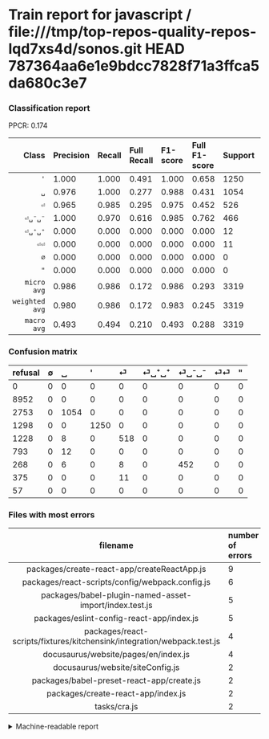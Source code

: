 # Train report for javascript / file:///tmp/top-repos-quality-repos-lqd7xs4d/sonos.git HEAD 787364aa6e1e9bdcc7828f71a3ffca5da680c3e7

### Classification report

PPCR: 0.174

| Class | Precision | Recall | Full Recall | F1-score | Full F1-score | Support | Full Support | PPCR |
|------:|:----------|:-------|:------------|:---------|:---------|:--------|:-------------|:-----|
| `'` | 1.000| 1.000| 0.491| 1.000| 0.658| 1250| 2548| 0.491 |
| `␣` | 0.976| 1.000| 0.277| 0.988| 0.431| 1054| 3807| 0.277 |
| `⏎` | 0.965| 0.985| 0.295| 0.975| 0.452| 526| 1754| 0.300 |
| `⏎␣⁻␣⁻` | 1.000| 0.970| 0.616| 0.985| 0.762| 466| 734| 0.635 |
| `⏎␣⁺␣⁺` | 0.000| 0.000| 0.000| 0.000| 0.000| 12| 805| 0.015 |
| `⏎⏎` | 0.000| 0.000| 0.000| 0.000| 0.000| 11| 386| 0.028 |
| `∅` | 0.000| 0.000| 0.000| 0.000| 0.000| 0| 8952| 0.000 |
| `"` | 0.000| 0.000| 0.000| 0.000| 0.000| 0| 57| 0.000 |
| `micro avg` | 0.986| 0.986| 0.172| 0.986| 0.293| 3319| 19043| 0.174 |
| `weighted avg` | 0.980| 0.986| 0.172| 0.983| 0.245| 3319| 19043| 0.174 |
| `macro avg` | 0.493| 0.494| 0.210| 0.493| 0.288| 3319| 19043| 0.174 |

### Confusion matrix

|refusal|  ∅| ␣| '| ⏎| ⏎␣⁺␣⁺| ⏎␣⁻␣⁻| ⏎⏎| "| 
|:---|:---|:---|:---|:---|:---|:---|:---|:---|
|0 |0 |0 |0 |0 |0 |0 |0 |0 |
|8952 |0 |0 |0 |0 |0 |0 |0 |0 |
|2753 |0 |1054 |0 |0 |0 |0 |0 |0 |
|1298 |0 |0 |1250 |0 |0 |0 |0 |0 |
|1228 |0 |8 |0 |518 |0 |0 |0 |0 |
|793 |0 |12 |0 |0 |0 |0 |0 |0 |
|268 |0 |6 |0 |8 |0 |452 |0 |0 |
|375 |0 |0 |0 |11 |0 |0 |0 |0 |
|57 |0 |0 |0 |0 |0 |0 |0 |0 |

### Files with most errors

| filename | number of errors|
|:----:|:-----|
| packages/create-react-app/createReactApp.js | 9 |
| packages/react-scripts/config/webpack.config.js | 6 |
| packages/babel-plugin-named-asset-import/index.test.js | 5 |
| packages/eslint-config-react-app/index.js | 5 |
| packages/react-scripts/fixtures/kitchensink/integration/webpack.test.js | 4 |
| docusaurus/website/pages/en/index.js | 4 |
| docusaurus/website/siteConfig.js | 2 |
| packages/babel-preset-react-app/create.js | 2 |
| packages/create-react-app/index.js | 2 |
| tasks/cra.js | 2 |

<details>
    <summary>Machine-readable report</summary>
```json
{
  "cl_report": {"\"": {"f1-score": 0.0, "precision": 0.0, "recall": 0.0, "support": 0}, "\u0027": {"f1-score": 1.0, "precision": 1.0, "recall": 1.0, "support": 1250}, "macro avg": {"f1-score": 0.4933957438610477, "precision": 0.49256802193254706, "recall": 0.4943434945087224, "support": 3319}, "micro avg": {"f1-score": 0.9864416993070203, "precision": 0.9864416993070202, "recall": 0.9864416993070202, "support": 3319}, "weighted avg": {"f1-score": 0.9830344480736082, "precision": 0.9798177538960671, "recall": 0.9864416993070202, "support": 3319}, "\u2205": {"f1-score": 0.0, "precision": 0.0, "recall": 0.0, "support": 0}, "\u23ce": {"f1-score": 0.9746001881467545, "precision": 0.9646182495344506, "recall": 0.9847908745247148, "support": 526}, "\u23ce\u23ce": {"f1-score": 0.0, "precision": 0.0, "recall": 0.0, "support": 11}, "\u23ce\u2423\u207a\u2423\u207a": {"f1-score": 0.0, "precision": 0.0, "recall": 0.0, "support": 12}, "\u23ce\u2423\u207b\u2423\u207b": {"f1-score": 0.9847494553376905, "precision": 1.0, "recall": 0.9699570815450643, "support": 466}, "\u2423": {"f1-score": 0.9878163074039363, "precision": 0.975925925925926, "recall": 1.0, "support": 1054}},
  "cl_report_full": {"\"": {"f1-score": 0.0, "precision": 0.0, "recall": 0.0, "support": 57}, "\u0027": {"f1-score": 0.6582411795681938, "precision": 1.0, "recall": 0.49058084772370486, "support": 2548}, "macro avg": {"f1-score": 0.28800248779618304, "precision": 0.49256802193254706, "recall": 0.20982100657921504, "support": 19043}, "micro avg": {"f1-score": 0.29281817368750557, "precision": 0.9864416993070202, "recall": 0.17192669222286405, "support": 19043}, "weighted avg": {"f1-score": 0.24533856727370432, "precision": 0.45629839887010587, "recall": 0.17192669222286405, "support": 19043}, "\u2205": {"f1-score": 0.0, "precision": 0.0, "recall": 0.0, "support": 8952}, "\u23ce": {"f1-score": 0.45220427760803145, "precision": 0.9646182495344506, "recall": 0.2953249714937286, "support": 1754}, "\u23ce\u23ce": {"f1-score": 0.0, "precision": 0.0, "recall": 0.0, "support": 386}, "\u23ce\u2423\u207a\u2423\u207a": {"f1-score": 0.0, "precision": 0.0, "recall": 0.0, "support": 805}, "\u23ce\u2423\u207b\u2423\u207b": {"f1-score": 0.7622259696458684, "precision": 1.0, "recall": 0.6158038147138964, "support": 734}, "\u2423": {"f1-score": 0.43134847554737055, "precision": 0.975925925925926, "recall": 0.2768584187023903, "support": 3807}},
  "ppcr": 0.17428976526807752
}
```
</details>
